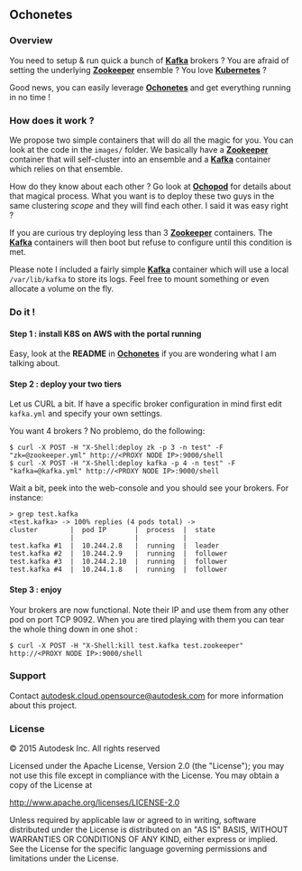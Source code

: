 ## Ochonetes

### Overview

You need to setup & run quick a bunch of [**Kafka**](http://kafka.apache.org/) brokers ? You are afraid of setting the
underlying [**Zookeeper**](https://zookeeper.apache.org/) ensemble ? You love
[**Kubernetes**](https://github.com/GoogleCloudPlatform/kubernetes) ?

Good news, you can easily leverage [**Ochonetes**](https://github.com/autodesk-cloud/ochonetes) and get everything
running in no time !

### How does it work ?

We propose two simple containers that will do all the magic for you. You can look at the code in the ```images/```
folder. We basically have a [**Zookeeper**](https://zookeeper.apache.org/) container that will self-cluster into an
ensemble and a [**Kafka**](http://kafka.apache.org/) container which relies on that ensemble.

How do they know about each other ? Go look at [**Ochopod**](https://github.com/autodesk-cloud/ochopod) for details
about that magical process. What you want is to deploy these two guys in the same clustering _scope_ and they will
find each other. I said it was easy right ?

If you are curious try deploying less than 3 [**Zookeeper**](https://zookeeper.apache.org/) containers. The
[**Kafka**](http://kafka.apache.org/) containers will then boot but refuse to configure until this condition is met.

Please note I included a fairly simple [**Kafka**](http://kafka.apache.org/) container which will use a local
```/var/lib/kafka``` to store its logs. Feel free to mount something or even allocate a volume on the fly.

### Do it !

#### Step 1 : install K8S on AWS with the portal running

Easy, look at the **README** in [**Ochonetes**](https://github.com/autodesk-cloud/ochonetes) if you are wondering what
I am talking about.

#### Step 2 : deploy your two tiers

Let us CURL a bit. If have a specific broker configuration in mind first edit ```kafka.yml``` and specify your
own settings.

You want 4 brokers ? No problemo, do the following:

```
$ curl -X POST -H "X-Shell:deploy zk -p 3 -n test" -F "zk=@zookeeper.yml" http://<PROXY NODE IP>:9000/shell
$ curl -X POST -H "X-Shell:deploy kafka -p 4 -n test" -F "kafka=@kafka.yml" http://<PROXY NODE IP>:9000/shell
```

Wait a bit, peek into the web-console and you should see your brokers. For instance:

```
> grep test.kafka
<test.kafka> -> 100% replies (4 pods total) ->
cluster        |  pod IP       |  process  |  state
               |               |           |
test.kafka #1  |  10.244.2.8   |  running  |  leader
test.kafka #2  |  10.244.2.9   |  running  |  follower
test.kafka #3  |  10.244.2.10  |  running  |  follower
test.kafka #4  |  10.244.1.8   |  running  |  follower
```

#### Step 3 : enjoy

Your brokers are now functional. Note their IP and use them from any other pod on port TCP 9092. When you are tired
playing with them you can tear the whole thing down in one shot :

```
$ curl -X POST -H "X-Shell:kill test.kafka test.zookeeper" http://<PROXY NODE IP>:9000/shell
```

### Support

Contact autodesk.cloud.opensource@autodesk.com for more information about this project.

### License

© 2015 Autodesk Inc.
All rights reserved

Licensed under the Apache License, Version 2.0 (the "License");
you may not use this file except in compliance with the License.
You may obtain a copy of the License at

   http://www.apache.org/licenses/LICENSE-2.0

Unless required by applicable law or agreed to in writing, software
distributed under the License is distributed on an "AS IS" BASIS,
WITHOUT WARRANTIES OR CONDITIONS OF ANY KIND, either express or implied.
See the License for the specific language governing permissions and
limitations under the License.